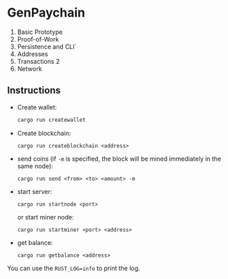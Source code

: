 # GenPaychain 

1. Basic Prototype     
2. Proof-of-Work       
3. Persistence and CLI` 
5. Addresses          
6. Transactions 2      
7. Network      


## Instructions

- Create wallet: 
  ```sh
  cargo run createwallet
  ```
- Create blockchain:
  ```
  cargo run createblockchain <address>
  ```
- send coins (if `-m` is specified, the block will be mined immediately in the same node):
  ```
  cargo run send <from> <to> <amount> -m 
  ```
- start server:
  ```
  cargo run startnode <port>
  ```
  or start miner node:
  ```
  cargo run startminer <port> <address>
  ```
- get balance:
  ```
  cargo run getbalance <address>
  ```

You can use the `RUST_LOG=info` to print the log.
